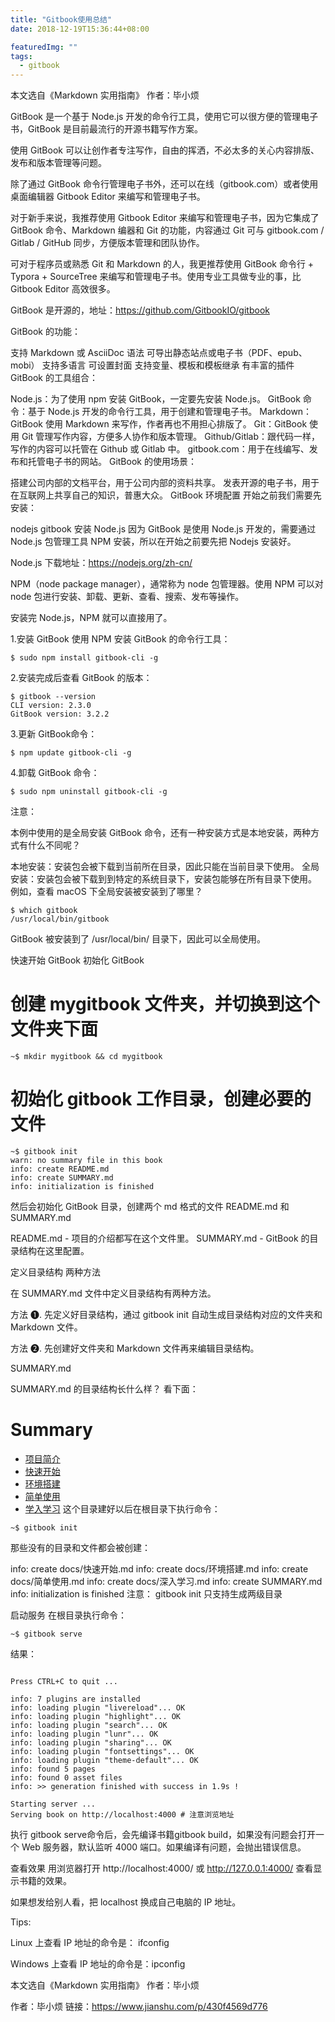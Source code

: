 ```yaml
---
title: "Gitbook使用总结"
date: 2018-12-19T15:36:44+08:00

featuredImg: ""
tags: 
  - gitbook
---
```

本文选自《Markdown 实用指南》 作者：毕小烦

GitBook 是一个基于 Node.js 开发的命令行工具，使用它可以很方便的管理电子书，GitBook 是目前最流行的开源书籍写作方案。

使用 GitBook 可以让创作者专注写作，自由的挥洒，不必太多的关心内容排版、发布和版本管理等问题。

除了通过 GitBook 命令行管理电子书外，还可以在线（gitbook.com）或者使用桌面编辑器 Gitbook Editor 来编写和管理电子书。

对于新手来说，我推荐使用 Gitbook Editor 来编写和管理电子书，因为它集成了 GitBook 命令、Markdown 编器和 Git 的功能，内容通过 Git 可与 gitbook.com / Gitlab / GitHub 同步，方便版本管理和团队协作。

可对于程序员或熟悉 Git 和 Markdown 的人，我更推荐使用 GitBook 命令行 + Typora + SourceTree 来编写和管理电子书。使用专业工具做专业的事，比 Gitbook Editor 高效很多。

GitBook 是开源的，地址：https://github.com/GitbookIO/gitbook

<!--more-->

GitBook 的功能：

支持 Markdown 或 AsciiDoc 语法
可导出静态站点或电子书（PDF、epub、mobi）
支持多语言
可设置封面
支持变量、模板和模板继承
有丰富的插件
GitBook 的工具组合：

Node.js：为了使用 npm 安装 GitBook，一定要先安装 Node.js。
GitBook 命令：基于 Node.js 开发的命令行工具，用于创建和管理电子书。
Markdown：GitBook 使用 Markdown 来写作，作者再也不用担心排版了。
Git：GitBook 使用 Git 管理写作内容，方便多人协作和版本管理。
Github/Gitlab：跟代码一样，写作的内容可以托管在 Github 或 Gitlab 中。
gitbook.com：用于在线编写、发布和托管电子书的网站。
GitBook 的使用场景：

搭建公司内部的文档平台，用于公司内部的资料共享。
发表开源的电子书，用于在互联网上共享自己的知识，普惠大众。
GitBook 环境配置
开始之前我们需要先安装：

nodejs
gitbook
安装 Node.js
因为 GitBook 是使用 Node.js 开发的，需要通过 Node.js 包管理工具 NPM 安装，所以在开始之前要先把 Nodejs 安装好。

Node.js 下载地址：https://nodejs.org/zh-cn/

NPM（node package manager），通常称为 node 包管理器。使用 NPM 可以对 node 包进行安装、卸载、更新、查看、搜索、发布等操作。

安装完 Node.js，NPM 就可以直接用了。

1.安装 GitBook
使用 NPM 安装 GitBook 的命令行工具：

`$ sudo npm install gitbook-cli -g`

2.安装完成后查看 GitBook 的版本：


```
$ gitbook --version
CLI version: 2.3.0
GitBook version: 3.2.2
```
3.更新 GitBook命令：


```
$ npm update gitbook-cli -g
```
4.卸载 GitBook 命令：


```
$ sudo npm uninstall gitbook-cli -g
```
注意：

本例中使用的是全局安装 GitBook 命令，还有一种安装方式是本地安装，两种方式有什么不同呢？

本地安装：安装包会被下载到当前所在目录，因此只能在当前目录下使用。
全局安装：安装包会被下载到到特定的系统目录下，安装包能够在所有目录下使用。
例如，查看 macOS 下全局安装被安装到了哪里？


```
$ which gitbook
/usr/local/bin/gitbook
```
GitBook 被安装到了 /usr/local/bin/ 目录下，因此可以全局使用。



快速开始 GitBook
初始化 GitBook
# 创建 mygitbook 文件夹，并切换到这个文件夹下面

```
~$ mkdir mygitbook && cd mygitbook
```

# 初始化 gitbook 工作目录，创建必要的文件

```
~$ gitbook init
warn: no summary file in this book
info: create README.md
info: create SUMMARY.md
info: initialization is finished
```
然后会初始化 GitBook 目录，创建两个 md 格式的文件 README.md 和 SUMMARY.md

README.md - 项目的介绍都写在这个文件里。
SUMMARY.md - GitBook 的目录结构在这里配置。

定义目录结构
两种方法

在 SUMMARY.md 文件中定义目录结构有两种方法。

方法 ➊. 先定义好目录结构，通过 gitbook init 自动生成目录结构对应的文件夹和 Markdown 文件。

方法 ➋. 先创建好文件夹和 Markdown 文件再来编辑目录结构。

SUMMARY.md

SUMMARY.md 的目录结构长什么样？ 看下面：

# Summary

* [项目简介](README.md)
* [快速开始](docs/快速开始.md)
 * [环境搭建](docs/环境搭建.md)
 * [简单使用](docs/简单使用.md)
* [学入学习](docs/深入学习) 
这个目录建好以后在根目录下执行命令：


```
~$ gitbook init
```
那些没有的目录和文件都会被创建：

info: create docs/快速开始.md
info: create docs/环境搭建.md
info: create docs/简单使用.md
info: create docs/深入学习.md
info: create SUMMARY.md
info: initialization is finished
注意： gitbook init 只支持生成两级目录

启动服务
在根目录执行命令：


```
~$ gitbook serve
```
结果：


```

```
```Live reload server started on port: 35729
Press CTRL+C to quit ...

info: 7 plugins are installed
info: loading plugin "livereload"... OK
info: loading plugin "highlight"... OK
info: loading plugin "search"... OK
info: loading plugin "lunr"... OK
info: loading plugin "sharing"... OK
info: loading plugin "fontsettings"... OK
info: loading plugin "theme-default"... OK
info: found 5 pages
info: found 0 asset files
info: >> generation finished with success in 1.9s !

Starting server ...
Serving book on http://localhost:4000 # 注意浏览地址
```
执行 gitbook serve命令后，会先编译书籍gitbook build，如果没有问题会打开一个 Web 服务器，默认监听 4000 端口。如果编译有问题，会抛出错误信息。

查看效果
用浏览器打开 http://localhost:4000/ 或 http://127.0.0.1:4000/ 查看显示书籍的效果。


如果想发给别人看，把 localhost 换成自己电脑的 IP 地址。

Tips:

Linux 上查看 IP 地址的命令是： ifconfig

Windows 上查看 IP 地址的命令是：ipconfig

本文选自《Markdown 实用指南》 作者：毕小烦

作者：毕小烦
链接：https://www.jianshu.com/p/430f4569d776



